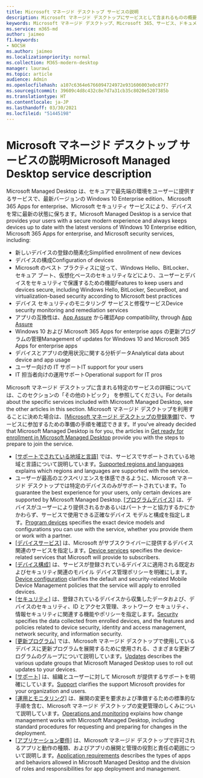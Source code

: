 ```yaml
---
title: Microsoft マネージド デスクトップ サービスの説明
description: Microsoft マネージド デスクトップにサービスとして含まれるものの概要について説明します。
keywords: Microsoft マネージド デスクトップ、Microsoft 365、サービス、ドキュメント
ms.service: m365-md
author: jaimeo
f1.keywords:
- NOCSH
ms.author: jaimeo
ms.localizationpriority: normal
ms.collection: M365-modern-desktop
manager: laurawi
ms.topic: article
audience: Admin
ms.openlocfilehash: a107c6364e6766094724972e931606003e0c87f7
ms.sourcegitcommit: 39609c4d8c432c8e7d7a31cb35c8020e5207385b
ms.translationtype: HT
ms.contentlocale: ja-JP
ms.lasthandoff: 03/30/2021
ms.locfileid: "51445198"
---
```

# <a name="microsoft-managed-desktop-service-description"></a><span data-ttu-id="8dd20-104">Microsoft マネージド デスクトップ サービスの説明</span><span class="sxs-lookup"><span data-stu-id="8dd20-104">Microsoft Managed Desktop service description</span></span>

<span data-ttu-id="8dd20-105">Microsoft Managed Desktop は、セキュアで最先端の環境をユーザーに提供するサービスで、最新バージョンの Windows 10 Enterprise edition、Microsoft 365 Apps for enterprise、Microsoft セキュリティ サービスにより、デバイスを常に最新の状態に保ちます。</span><span class="sxs-lookup"><span data-stu-id="8dd20-105">Microsoft Managed Desktop is a service that provides your users with a secure modern experience and always keeps devices up to date with the latest versions of Windows 10 Enterprise edition, Microsoft 365 Apps for enterprise, and Microsoft security services, including:</span></span>

- <span data-ttu-id="8dd20-106">新しいデバイスの登録の簡素化</span><span class="sxs-lookup"><span data-stu-id="8dd20-106">Simplified enrollment of new devices</span></span>
- <span data-ttu-id="8dd20-107">デバイスの構成</span><span class="sxs-lookup"><span data-stu-id="8dd20-107">Configuration of devices</span></span>
- <span data-ttu-id="8dd20-108">Microsoft のベスト プラクティスに従って、Windows Hello、BitLocker、セキュア ブート、仮想化ベースのセキュリティなどにより、ユーザーとデバイスをセキュリティで保護するための機能</span><span class="sxs-lookup"><span data-stu-id="8dd20-108">Features to keep users and devices secure, including Windows Hello, BitLocker, SecureBoot, and virtualization-based security according to Microsoft best practices</span></span>
- <span data-ttu-id="8dd20-109">デバイス セキュリティのモニタリング サービスと修復サービス</span><span class="sxs-lookup"><span data-stu-id="8dd20-109">Device security monitoring and remediation services</span></span>
- <span data-ttu-id="8dd20-110">アプリの互換性は、[App Assure](https://docs.microsoft.com/fasttrack/products-and-capabilities#app-assure) から確認</span><span class="sxs-lookup"><span data-stu-id="8dd20-110">App compatibility, through [App Assure](https://docs.microsoft.com/fasttrack/products-and-capabilities#app-assure)</span></span>
- <span data-ttu-id="8dd20-111">Windows 10 および Microsoft 365 Apps for enterprise apps の更新プログラムの管理</span><span class="sxs-lookup"><span data-stu-id="8dd20-111">Management of updates for Windows 10 and Microsoft 365 Apps for enterprise apps</span></span>
- <span data-ttu-id="8dd20-112">デバイスとアプリの使用状況に関する分析データ</span><span class="sxs-lookup"><span data-stu-id="8dd20-112">Analytical data about device and app usage</span></span>
- <span data-ttu-id="8dd20-113">ユーザー向けの IT サポート</span><span class="sxs-lookup"><span data-stu-id="8dd20-113">IT support for your users</span></span>
- <span data-ttu-id="8dd20-114">IT 担当者向けの運用サポート</span><span class="sxs-lookup"><span data-stu-id="8dd20-114">Operational support for IT pros</span></span>

<span data-ttu-id="8dd20-115">Microsoft マネージド デスクトップに含まれる特定のサービスの詳細については、このセクションの「その他のトピック」 を参照してください。</span><span class="sxs-lookup"><span data-stu-id="8dd20-115">For details about the specific services included with Microsoft Managed Desktop, see the other articles in this section.</span></span> <span data-ttu-id="8dd20-116">Microsoft マネージド デスクトップを利用することに決めた場合は、[[Microsoft マネージド デスクトップの登録準備]](../get-ready/index.md)で、サービスに参加するための準備の手順を確認できます。</span><span class="sxs-lookup"><span data-stu-id="8dd20-116">If you've already decided that Microsoft Managed Desktop is for you, the articles in [Get ready for enrollment in Microsoft Managed Desktop](../get-ready/index.md) provide you with the steps to prepare to join the service.</span></span>

- <span data-ttu-id="8dd20-117">[[サポートでされている地域と言語]](regions-languages.md) では、サービスでサポートされている地域と言語について説明しています。</span><span class="sxs-lookup"><span data-stu-id="8dd20-117">[Supported regions and languages](regions-languages.md) explains which regions and languages are supported with the service.</span></span>
- <span data-ttu-id="8dd20-118">ユーザーが最高のエクスペリエンスを体感できるように、Microsoft マネージド デスクトップでは特定のデバイスのみがサポートされています。</span><span class="sxs-lookup"><span data-stu-id="8dd20-118">To guarantee the best experience for your users, only certain devices are supported by Microsoft Managed Desktop.</span></span> <span data-ttu-id="8dd20-119">[[プログラムデバイス]](device-list.md) は、デバイスがユーザーにより提供されるかあるいはパートナーと協力するかにかかわらず、サービスで使用できる正確なデバイス モデルと構成を指定します。</span><span class="sxs-lookup"><span data-stu-id="8dd20-119">[Program devices](device-list.md) specifies the exact device models and configurations you can use with the service, whether you provide them or work with a partner.</span></span>
- <span data-ttu-id="8dd20-120">[[デバイスサービス]](device-services.md) は、Microsoft がサブスクライバーに提供するデバイス関連のサービスを指定します。</span><span class="sxs-lookup"><span data-stu-id="8dd20-120">[Device services](device-services.md) specifies the device-related services that Microsoft will provide to subscribers.</span></span>
- <span data-ttu-id="8dd20-121">[[デバイス構成]](device-policies.md) は、サービスが登録されているデバイスに適用される既定およびセキュリティ関連のモバイル デバイス管理ポリシーを明確にします。</span><span class="sxs-lookup"><span data-stu-id="8dd20-121">[Device configuration](device-policies.md) clarifies the default and security-related Mobile Device Management policies that the service will apply to enrolled devices.</span></span>
- <span data-ttu-id="8dd20-122">[[セキュリティ]](security.md) は、登録されているデバイスから収集したデータおよび、デバイスのセキュリティ、ID とアクセス管理、ネットワーク セキュリティ、情報セキュリティに関連する機能やポリシーを指定します。</span><span class="sxs-lookup"><span data-stu-id="8dd20-122">[Security](security.md) specifies the data collected from enrolled devices, and the features and policies related to device security, identity and access management, network security, and information security.</span></span>
- <span data-ttu-id="8dd20-123">[[更新プログラム]](updates.md) では、Microsoft マネージド デスクトップで使用しているデバイスに更新プログラムを展開するために使用される、さまざまな更新プログラムのグループについて説明しています。</span><span class="sxs-lookup"><span data-stu-id="8dd20-123">[Updates](updates.md) describes the various update groups that Microsoft Managed Desktop uses to roll out updates to your devices.</span></span>
- <span data-ttu-id="8dd20-124">[[サポート]](support.md) は、組織とユーザーに対して Microsoft が提供するサポートを明確にしています。</span><span class="sxs-lookup"><span data-stu-id="8dd20-124">[Support](support.md) clarifies the support Microsoft provides for your organization and users.</span></span>
- <span data-ttu-id="8dd20-125">[[運用とモニタリング]](operations-and-monitoring.md) は、展開の変更を要求および準備するための標準的な手順を含む、Microsoft マネージド デスクトップの変更管理のしくみについて説明しています。</span><span class="sxs-lookup"><span data-stu-id="8dd20-125">[Operations and monitoring](operations-and-monitoring.md) explains how change management works with Microsoft Managed Desktop, including standard procedures for requesting and preparing for changes in the deployment.</span></span>
- <span data-ttu-id="8dd20-126">[[アプリケーション要件]](mmd-app-requirements.md) は、Microsoft マネージド デスクトップで許可されるアプリと動作の種類、およびアプリの展開と管理の役割と責任の範囲について説明します。</span><span class="sxs-lookup"><span data-stu-id="8dd20-126">[Application requirements](mmd-app-requirements.md) describes the types of apps and behaviors allowed in Microsoft Managed Desktop and the division of roles and responsibilities for app deployment and management.</span></span>
